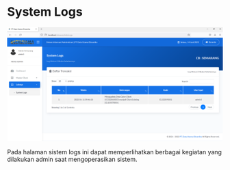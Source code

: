 # System Logs

![](<../../../../.gitbook/assets/image (45).png>)

Pada halaman sistem logs ini dapat memperlihatkan berbagai kegiatan yang dilakukan admin saat mengoperasikan sistem.

